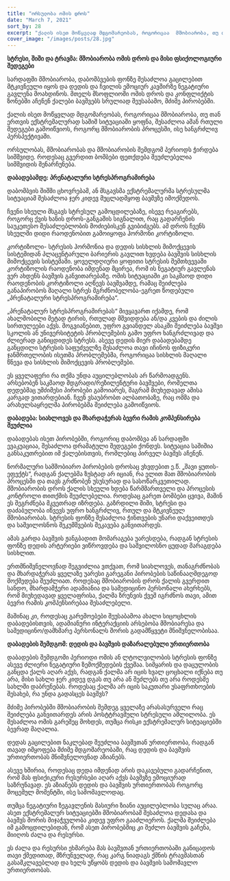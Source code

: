 ```yaml
---
title: "ორსულობა ომის დროს"
date: "March 7, 2021"
sort_by: 28
excerpt: "ქალის ისეთ მოწყვლად მდგომარეობას, როგორიცაა  მშობიარობა, თუ თან ერთვის ექსტრემალურად საშიშ სიტუაციაში ყოფნა..."
cover_image: "/images/posts/28.jpg"
---
```


**სტრესი, შიში და ტრავმა: მშობიარობა ომის დროს და მისი ფსიქოლოგიური შედეგები**

სარდაფში მშობიარობა, დაბომბვების ფონზე შესაძლოა გაცილებით მტკივნეული იყოს და დედის და ჩვილის ემოციურ კავშირზე ნეგატიური გავლენა მოახდინოს. მთელს მსოფლიოში ომის დროს და კონფლიქტის ზონებში აჩენენ ქალები ბავშვებს სრულიად შეუსაბამო, მძიმე პირობებში.

ქალის ისეთ მოწყვლად მდგომარეობას, როგორიცაა მშობიარობა, თუ თან ერთვის ექსტრემალურად საშიშ სიტუაციაში ყოფნა, შესაძლოა ამან რთული შედეგები გამოიწვიოს, როგორც მშობიარობის პროცესში, ისე ხანგრძლივ პერსპექტივაში.

ორსულობას, მშობიარობას და მშობიარობის შემდგომ პერიოდს ჭირდება სიმშვიდე. როდესაც გვერდით ბომბები ფეთქდება შეუძლებელია სიმშვიდის შენარჩუნება.

**დაბადებამდე: პრენატალური სტრესპროგრამირება**

დაბომბვის შიშში ცხოვრებამ, ან მსგავსმა ექსტრემალურმა სტრესულმა სიტუაციამ შესაძლოა ჯერ კიდევ მუცლადმყოფ ბავშვზე იმოქმედოს.

ჩვენი სხეული მსგავს სტრესულ გამოცდილებაზე, ისევე რეაგირებს, როგორც ქვის ხანის დროს-განგაშის სიგნალით, რაც გადარჩენის საუკეთესო შესაძლებლობის მოძიებისკენ გვიბიძგებს. ამ დროს ჩვენს სხეულში დიდი რაოდენობით გამოიყოფა ჰორმონი კორტიზოლი.

კორტიზოლი- სტრესის ჰორმონია და დედის სისხლის მიმოქცევის სისტემიდან პლაცენტარული ბარიერის გავლით ხვდება ბავშვის სისხლის მიმოქცევის სისტემაში. ყოველდღიური ყოფითი სტრესის შემთხვევაში კორტიზოლის რაოდენობა იმდენად მცირეა, რომ ის ნეგატიურ გავლენას ვერ ახდენს ბავშვის განვითარებაზე. ომის სიტუაციაში კი საკმაოდ დიდი რაოდენობის კორტიზოლი აღწევს ბავშვამდე, რამაც შეიძლება განაპირობოს მაღალი სტრეს მგრძნობელობა-ეგრეთ წოდებული „პრენატალური სტრესპროგრამირება“.

„პრენატალურ სტრესპროგრამირებას“ მივყავართ იქამდე, რომ ახალშობილი მეტად ტირის, რთულად მშვიდდება ან/და კვების და ძილის სირთულეები აქვს. მოგვიანებით, უფრო გვიანდელ ასაკში შეიძლება ბავშვი სკოლის ან უნივერსიტეტის პრობლემების გამო უფრო ხანგრძლივად და ძლიერად განიცდიდეს სტრესს. ასევე დედის მიერ დაბადებამდე განცდილი სტრესის საფუძველზე შესაძლოა თავი იჩინოს ფიზიკური ჯანმრთელობის ისეთმა პრობლემებმა, როგორიცაა სისხლის მაღალი წნევა და სისხლის მიმოქცევის პრობლემები.

ეს ყველაფერი რა თქმა უნდა აუცილებლობას არ წარმოადგენს. არსებობენ საკმაოდ მდგრადი/რეზილენტური ბავშვები, რომელთა დედებმაც უმძიმესი პირობები გამოიარეს, მაგრამ მიუხედავად ამისა კარგად ვითარდებიან. ჩვენ ვსაუბრობთ ალბათობაზე, რაც ომმა და არახელსაყრელმა პირობებმა შეიძლება გამოიწვიოს.

**დაბადება: სიახლოვეს და მხარდაჭერას ბევრი რამის კომპენსირება შეუძლია**

დაბადებას ისეთ პირობებში, როგორიც დაბომბვა ან სარდაფში ევაკუაციაა, შესაძლოა დრამატული შედეგები ქონდეს. სიტუაცია საშიშია განსაკუთრებით იმ ქალებისთვის, რომლებიც პირველ ბავშვს აჩენენ.

ნორმალური სამშობიარო პირობების დროსაც ვხვდებით ე.წ. „შავი ყუთის-ეფექტს“, რადგან ქალებმა ზუსტად არ იციან, რა ელით მათ მშობიარობის პროცესში და თავს გრძნობენ უსუსურად და სასოწარკვეთილად. მშობიარობის დროს ქალის სხეული ხდება წარმმართველი და პროცესის კონტროლი თითქმის შეუძლებელია. როდესაც გარეთ ბომბები ცვივა, მაშინ ეს შეგრძნება მკვეთრად იზრდება.
გაზრდილი შიში, სტრესი და დაძაბულობა იწვევს უფრო ხანგრძლივ, რთულ და მტკივნეულ მშობიარობას. სტრესის ფონზე შესაძლოა ჭინთვების უნარი დაქვეითდეს და საშვილოსნოს შეკუმშვების შეკავება განვითარდეს.

ამას გარდა ბავშვის ჟანგბადით მომარაგება უარესდება, რადგან სტრესის ფონზე დედის არტერიები ვიწროვდება და საშვილოსნო ცუდად მარაგდება სისხლით.

ერთმნიშვნელოვნად შეგვიძლია ვთქვათ, რომ სიახლოვეს, თანაგრძნობას და მხარდაჭერას ყველაზე უარესი გარეგანი პირობების საწინააღმდეგოდ მოქმედება შეუძლიათ. როდესაც მშობიარობის დროს ქალის გვერდით სანდო, მხარდამჭერი ადამიანია და სამედიცინო პერსონალი ახერხებს, რომ მიუხედავად ყველაფრისა, ქალმა ზრუნვის ქვეშ იგრძნოს თავი, ამით ბევრი რამის კომპენსირებაა შესაძლებელი.

მაშინაც კი, როდესაც გარემოებები შეუსაბამოა ახალი სიცოცხლის დაბადებისთვის, ადამიანური ინტერაქციის არსებობა მშობიარესა და სამედიცინო/დამხმარე პერსონალს შორის გადამწყვეტი მნიშვნელობისაა.

**დაბადების შემდგომ: დედის და ბავშვის დაზარალებული ურთიერთობა**

დაბადების შემდგომი პერიოდი ომის ან ლტოლვილობის სტრესის ფონზე ასევე ძლიერი ნეგატიური ზემოქმედების ქვეშაა. სიმყარის და დაცულობის განცდა ქალს აღარ აქვს, რადგან ქალმა არ იცის ხვალ ცოცხალი იქნება თუ არა, მისი სახლი ჯერ კიდევ დგას თუ არა ან შეძლებს თუ არა როდესმე სახლში დაბრუნებას. როდესაც ქალმა არ იცის საკუთარი უსაფრთხოების შესახებ, რა უნდა გადასცეს ბავშვს?

მძიმე პირობებში მშობიარობის შემდეგ ყველაზე არასასურველი რაც შეიძლება განვითარდეს არის პოსტტრავმული სტრესული აშლილობა. ეს შესაძლოა ომის გარეშეც მოხდეს, თუმცა რისკი ექსტრემალურ სიტუაციებში ბევრად მაღალია.

დედას გაცილებით ნაკლებად შეუძლია ბავშვთან ურთიერთობა, რადგან თავად იმყოფება მძიმე მდგომარეობაში, რაც დედის და ბავშვის ურთიერთობას მნიშვნელოვნად აზიანებს.

ასევე ხშირია, როდესაც დედა იმდენად არის დაკავებული გადარჩენით, რომ მას ფსიქიკური რესურსები აღარ აქვს ბავშვზე ემოციურად საზრუნავად. ეს აზიანებს დედის და ბავშვის ურთიერთობას როგორც მოცემულ მომენტში, ისე სამომავლოდაც.

თუმცა ნეგატიური ზეგავლენის მასიური ზიანი აუცილებლობა სულაც არაა. ასეთ ექსტრემალურ სიტუაციებში მშობიარობამ შესაძლოა დედასა და ბავშვს შორის მიჯაჭვულობა კიდევ უფრო გააძლიეროს. ქალმა შეიძლება იმ გამოცდილებიდან, რომ ასეთ პირობებშიც კი შეძლო ბავშვის გაჩენა, მიიღოს ძალა და რესურსი.

ეს ძალა და რესურსი ეხმარება მას ბავშვთან ურთიერთობაში განიცადოს თავი ქმედითად, მზრუნველად, რაც კარგ ნიადაგს ქმნის ტრავმასთან გასამკლავებლად და ხელს უწყობს დედის და ბავშვის სამომავლო ურთიერთობას.

